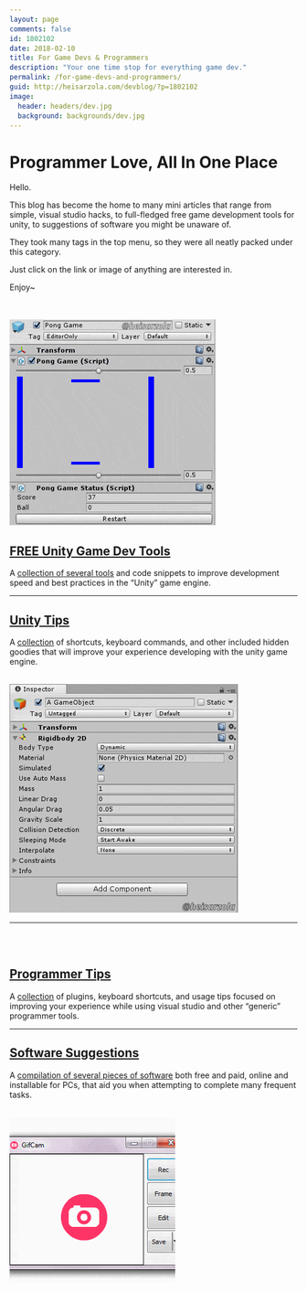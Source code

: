 ```yaml
---
layout: page
comments: false
id: 1802102
date: 2018-02-10
title: For Game Devs & Programmers
description: "Your one time stop for everything game dev."
permalink: /for-game-devs-and-programmers/
guid: http://heisarzola.com/devblog/?p=1802102
image:
  header: headers/dev.jpg
  background: backgrounds/dev.jpg
---
```

# Programmer Love, All In One Place

Hello.

This blog has become the home to many mini articles that range from simple, visual studio hacks, to full-fledged free game development tools for unity, to suggestions of software you might be unaware of.

They took many tags in the top menu, so they were all neatly packed under this category.

Just click on the link or image of anything are interested in.

Enjoy~

<br>

<div class="row">
   <div class="column2">
      <a href="/for-game-devs-and-programmers/free-unity-dev-tools/" data-elementor-open-lightbox="default" target="_blank"><br /> <img src="/images/posts/2018/01/Pong-Game-Text.gif" alt="" data-recalc-dims="1" target="_blank"> </a>
   </div>
   <div class="column2">
       <h2><a href="/for-game-devs-and-programmers/free-unity-dev-tools/" target="_blank">FREE Unity Game Dev Tools</a></h2>
       <p>A <u><a href="/for-game-devs-and-programmers/free-unity-dev-tools/" target="_blank">collection of several tools</a></u> and code snippets to improve development speed and best practices in the &#8220;Unity&#8221; game engine.</p>
   </div>
</div>

<hr>

<div class="row">
   <div class="column2">
      <h2><a href="/for-game-devs-and-programmers/unity-tips/" target="_blank">Unity Tips</a></h2>
       <p>A <u><a href="/for-game-devs-and-programmers/unity-tips/" target="_blank">collection</a></u> of shortcuts, keyboard commands, and other included hidden goodies that will improve your experience developing with the unity game engine.</p>
   </div>
   <div class="column2">
      <a href="/for-game-devs-and-programmers/unity-tips/" data-elementor-open-lightbox="default" target="_blank"><br />
      <img src="/images/posts/2018/01/Documentation-URL-Text.gif" alt="" data-recalc-dims="1" /> </a>
   </div>
</div>

<hr>

<div class="row">
   <div class="column2">
      <a href="/for-game-devs-and-programmers/programmer-tips/" data-elementor-open-lightbox="default" target="_blank"><br />
      <img src="/images/posts/2018/01/Easy-Documentation-Text.gif" alt="" data-recalc-dims="1" /> </a>
   </div>
   <div class="column2">
      <h2><a href="/for-game-devs-and-programmers/programmer-tips/" data-elementor-open-lightbox="default" target="_blank">Programmer Tips</a></h2>
      <p>A <u><a href="/for-game-devs-and-programmers/programmer-tips/" data-elementor-open-lightbox="default" target="_blank">collection</a></u> of plugins, keyboard shortcuts, and usage tips focused on improving your experience while using visual studio and other &#8220;generic&#8221; programmer tools.</p>
   </div>
</div>

<hr>
						  
<div class="row">
   <div class="column2">
      <h2><a href="/for-game-devs-and-programmers/software-suggestions/" data-elementor-open-lightbox="default" target="_blank">Software Suggestions</a></h2>
      <p>A <u><a href="/for-game-devs-and-programmers/software-suggestions/" data-elementor-open-lightbox="default" target="_blank">compilation of several pieces of software</a></u> both free and paid, online and installable for PCs, that aid you when attempting to complete many frequent tasks.</p>
   </div>
   <div class="column2">
      <a href="/for-game-devs-and-programmers/software-suggestions/" data-elementor-open-lightbox="default" target="_blank"><br /> <img src="/images/posts/2018/01/GIFCam-1.gif" alt="" data-recalc-dims="1" /> </a>
   </div>
</div>

<!--GAME_DEV-->